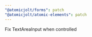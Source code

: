 ```yaml
---
"@atomicjolt/forms": patch
"@atomicjolt/atomic-elements": patch
---
```


Fix TextAreaInput when controlled
